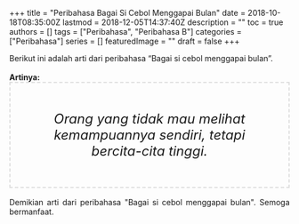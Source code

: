 +++
title = "Peribahasa Bagai Si Cebol Menggapai Bulan"
date = 2018-10-18T08:35:00Z
lastmod = 2018-12-05T14:37:40Z
description = ""
toc = true
authors = []
tags = ["Peribahasa", "Peribahasa B"]
categories = ["Peribahasa"]
series = []
featuredImage = ""
draft = false
+++

<div dir="ltr" style="text-align: left;" trbidi="on"><div style="text-align: justify;">Berikut ini adalah arti dari peribahasa “Bagai si cebol menggapai bulan”.</div><br /><div style="text-align: justify;"><b>Artinya:</b></div><div style="border: 2px dashed #ddd; font-size: 24px; height: auto; margin: 0 auto; padding: 50px; text-align: center; width: auto;"><i>Orang yang tidak mau melihat kemampuannya sendiri, tetapi bercita-cita tinggi.</i></div><div style="text-align: justify;"><br /></div><div style="text-align: justify;">Demikian arti dari peribahasa "Bagai si cebol menggapai bulan". Semoga bermanfaat.</div></div>
